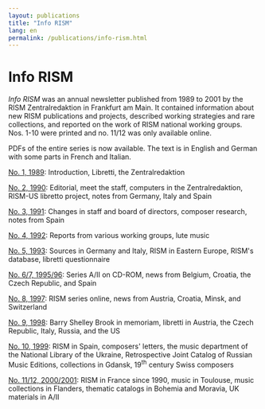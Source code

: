 ```yaml
---
layout: publications
title: "Info RISM"
lang: en
permalink: /publications/info-rism.html
---
```


# Info RISM

_Info RISM_ was an annual newsletter published from 1989 to 2001 by the RISM Zentralredaktion in Frankfurt am Main. It contained information about new RISM publications and projects, described working strategies and rare collections, and reported on the work of RISM national working groups. Nos. 1-10 were printed and no. 11/12 was only available online.

PDFs of the entire series is now available. The text is in English and German with some parts in French and Italian.



[No. 1, 1989](/fileadmin/content/site-content/Info-RISM/InfoRISM_01.pdf "Initiates file download"): Introduction, Libretti, the Zentralredaktion

[No. 2, 1990](/fileadmin/content/site-content/Info-RISM/InfoRISM_02.pdf "Initiates file download"): Editorial, meet the staff, computers in the Zentralredaktion, RISM-US libretto project, notes from Germany, Italy and Spain

[No. 3, 1991](/fileadmin/content/site-content/Info-RISM/InfoRISM_03.pdf "Initiates file download"): Changes in staff and board of directors, composer research, notes from Spain

[No. 4, 1992](/fileadmin/content/site-content/Info-RISM/InfoRISM_04.pdf "Initiates file download"): Reports from various working groups, lute music

[No. 5, 1993](/fileadmin/content/site-content/Info-RISM/InfoRISM_05.pdf "Initiates file download"): Sources in Germany and Italy, RISM in Eastern Europe, RISM's database, libretti questionnaire

[No. 6/7, 1995/96](/fileadmin/content/site-content/Info-RISM/InfoRISM_06_07.pdf "Initiates file download"): Series A/II on CD-ROM, news from Belgium, Croatia, the Czech Republic, and Spain

[No. 8, 1997](/fileadmin/content/site-content/Info-RISM/InfoRISM_08.pdf "Initiates file download"): RISM series online, news from Austria, Croatia, Minsk, and Switzerland

[No. 9, 1998](/fileadmin/content/site-content/Info-RISM/InfoRISM_09.pdf "Initiates file download"): Barry Shelley Brook in memoriam, libretti in Austria, the Czech Republic, Italy, Russia, and the US

[No. 10, 1999](/fileadmin/content/site-content/Info-RISM/InfoRISM_10.pdf "Initiates file download"): RISM in Spain, composers' letters, the music department of the National Library of the Ukraine, Retrospective Joint Catalog of Russian Music Editions, collections in Gdansk, 19<sup>th</sup> century Swiss composers

[No. 11/12, 2000/2001](/fileadmin/content/site-content/Info-RISM/InfoRISM_11_12.pdf "Initiates file download"): RISM in France since 1990, music in Toulouse, music collections in Flanders, thematic catalogs in Bohemia and Moravia, UK materials in A/II
